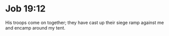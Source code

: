 # Job 19:12

His troops come on together; they have cast up their siege ramp against me and encamp around my tent.

